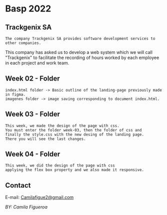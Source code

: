# Basp 2022

## Trackgenix SA
```
The company Trackgenix SA provides software development services to other companies.
```
This company has asked us to develop a web system which we will call "Trackgenix" to facilitate the recording of hours worked by each employee in each project and work team.

## Week 02 - Folder
```
index.html folder -> Basic outline of the landing-page previously made in figma.
imagenes folder -> image saving corresponding to document index.html.
```

## Week 03 - Folder
```
This week, we made the design of the page with css.
You must enter the folder week-03, then the folder of css and 
finally the style.css with the new desing of the landing page.
There you will see the last changes.
```

## Week 04 - Folder
```
This week, we did the design of the page with css
applying the flex box property and we also made it responsive.
```

## Contact
E-mail: Camilafigue2@gmail.com

_BY: Camila Figueroa_